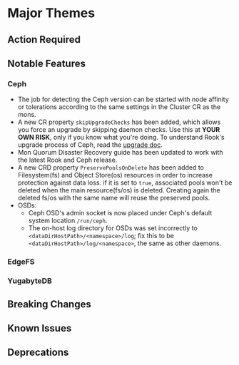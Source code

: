 # Major Themes

## Action Required

## Notable Features


### Ceph

- The job for detecting the Ceph version can be started with node affinity or tolerations according to the same settings in the Cluster CR as the mons.
- A new CR property `skipUpgradeChecks` has been added, which allows you force an upgrade by skipping daemon checks. Use this at **YOUR OWN RISK**, only if you know what you're doing. To understand Rook's upgrade process of Ceph, read the [upgrade doc](Documentation/ceph-upgrade.html#ceph-version-upgrades).
- Mon Quorum Disaster Recovery guide has been updated to work with the latest Rook and Ceph release.
- A new CRD property `PreservePoolsOnDelete` has been added to Filesystem(fs) and Object Store(os) resources in order to increase protection against data loss. if it is set to `true`, associated pools won't be deleted when the main resource(fs/os) is deleted. Creating again the deleted fs/os with the same name will reuse the preserved pools.
- OSDs:
  - Ceph OSD's admin socket is now placed under Ceph's default system location `/run/ceph`.
  - The on-host log directory for OSDs was set incorrectly to `<dataDirHostPath>/<namespace>/log`;
    fix this to be `<dataDirHostPath>/log/<namespace>`, the same as other daemons.

### EdgeFS


### YugabyteDB



## Breaking Changes

### <Storage Provider>


## Known Issues

### <Storage Provider>


## Deprecations

### <Storage Provider>
